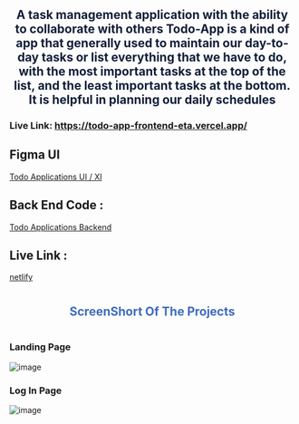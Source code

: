 <h2 align="center" style="margin:10px 0px ; color: #132039 ">
 A task management application with the ability to collaborate with others
 Todo-App is a kind of app that generally used to maintain our day-to-day tasks or list everything that we have to do, with the most important tasks at the top of the list, and the least important tasks at the bottom. It is helpful in planning our daily schedules 
</h2>

### Live Link: https://todo-app-frontend-eta.vercel.app/

## Figma UI

[Todo Applications UI / XI](https://www.figma.com/file/t8qolnOAK308vTfE0cLpfd/ToDo-App)

## Back End Code :

[Todo Applications Backend ](https://github.com/wdhive2/todo-server/tree/master/docs)

## Live Link :

[netlify ](https://github.com/wdhive2/todo-server/tree/master/docs)

<h2 align="center" style="margin:40px 0px ; color: #406BBF ">
ScreenShort Of The Projects 
</h2>

### Landing Page

![image](https://user-images.githubusercontent.com/87494463/200159920-3ec601d5-7706-4729-a78d-8c7ad477479b.png)

### Log In Page

![image](https://user-images.githubusercontent.com/87494463/200159933-1aba25b9-ac15-4116-8990-54c801239824.png)

